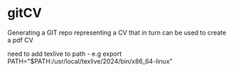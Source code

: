# gitCV
Generating a GIT repo representing a CV that in turn can be used to create a pdf CV

need to add texlive to path - e.g export PATH="$PATH:/usr/local/texlive/2024/bin/x86_64-linux"